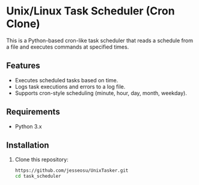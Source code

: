 # Unix/Linux Task Scheduler (Cron Clone)

This is a Python-based cron-like task scheduler that reads a schedule from a file and executes commands at specified times.

## Features

- Executes scheduled tasks based on time.
- Logs task executions and errors to a log file.
- Supports cron-style scheduling (minute, hour, day, month, weekday).

## Requirements

- Python 3.x

## Installation

1. Clone this repository:
   ```bash
   https://github.com/jesseosu/UnixTasker.git
   cd task_scheduler
